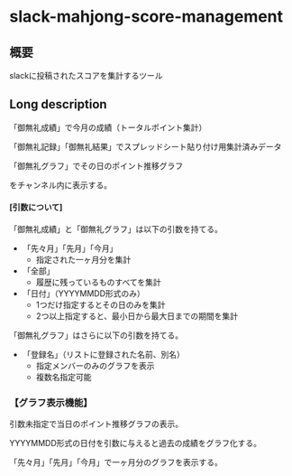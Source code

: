 # slack-mahjong-score-management

## 概要

slackに投稿されたスコアを集計するツール

## Long description

「御無礼成績」で今月の成績（トータルポイント集計）

「御無礼記録」「御無礼結果」でスプレッドシート貼り付け用集計済みデータ

「御無礼グラフ」でその日のポイント推移グラフ

をチャンネル内に表示する。

#### [引数について]

「御無礼成績」と「御無礼グラフ」は以下の引数を持てる。

* 「先々月」「先月」「今月」
  * 指定された一ヶ月分を集計
* 「全部」
  * 履歴に残っているものすべてを集計
* 「日付」（YYYYMMDD形式のみ）
  * 1つだけ指定するとその日のみを集計
  * 2つ以上指定すると、最小日から最大日までの期間を集計

「御無礼グラフ」はさらに以下の引数を持てる。

* 「登録名」（リストに登録された名前、別名）
  * 指定メンバーのみのグラフを表示
  * 複数名指定可能

### 【グラフ表示機能】

引数未指定で当日のポイント推移グラフの表示。

YYYYMMDD形式の日付を引数に与えると過去の成績をグラフ化する。

「先々月」「先月」「今月」で一ヶ月分のグラフを表示する。
